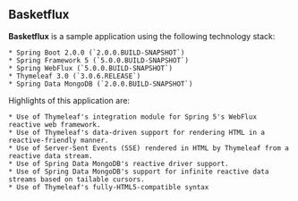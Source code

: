 
 Basketflux
-----------

 **Basketflux** is a sample application using the following technology stack:

    * Spring Boot 2.0.0 (`2.0.0.BUILD-SNAPSHOT`)
    * Spring Framework 5 (`5.0.0.BUILD-SNAPSHOT`)
    * Spring WebFlux (`5.0.0.BUILD-SNAPSHOT`)
    * Thymeleaf 3.0 (`3.0.6.RELEASE`)
    * Spring Data MongoDB (`2.0.0.BUILD-SNAPSHOT`)

Highlights of this application are:

    * Use of Thymeleaf's integration module for Spring 5's WebFlux reactive web framework.
    * Use of Thymeleaf's data-driven support for rendering HTML in a reactive-friendly manner.
    * Use of Server-Sent Events (SSE) rendered in HTML by Thymeleaf from a reactive data stream.
    * Use of Spring Data MongoDB's reactive driver support.
    * Use of Spring Data MongoDB's support for infinite reactive data streams based on tailable cursors.
    * Use of Thymeleaf's fully-HTML5-compatible syntax

